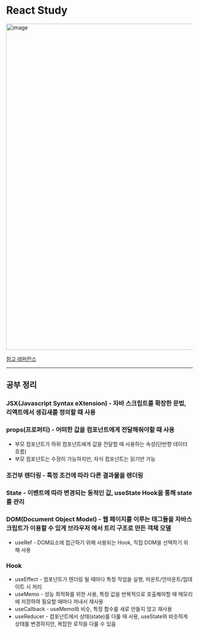 # React Study

<img width="878" alt="image" src="https://github.com/m3k0813/ReactStudy/assets/41982054/7baf063e-3710-4da7-ad49-d984ecea5e9f">

[참고 레퍼런스](https://react.vlpt.us/)

---
## 공부 정리

### JSX(Javascript Syntax eXtension) - 자바 스크립트를 확장한 문법, 리액트에서 생김새를 정의할 때 사용

### props(프로퍼티) - 어떠한 값을 컴포넌트에게 전달해줘야할 때 사용
- 부모 컴포넌트가 하위 컴포넌트에게 값을 전달할 때 사용하는 속성(단반향 데이터 흐름) 
- 부모 컴포넌트는 수정이 가능하지만, 자식 컴포넌트는 읽기만 가능

### 조건부 렌더링 - 특정 조건에 따라 다른 결과물을 렌더링

### State - 이벤트에 따라 변경되는 동적인 값, useState Hook을 통해 state를 관리

### DOM(Document Object Model) - 웹 페이지를 이루는 태그들을 자바스크립트가 이용할 수 있게 브라우저 에서 트리 구조로 만든 객체 모델
- useRef - DOM요소에 접근하기 위해 사용되는 Hook, 직접 DOM을 선택하기 위해 사용

### Hook
- useEffect - 컴포넌트가 렌더링 될 때마다 특정 작업을 실행, 마운트/언마운트/업데이트 시 처리
- useMemo - 성능 최적화를 위한 사용, 특정 값을 반복적으로 호출해야할 때 메모리에 저장하여 필요할 때마다 꺼내서 재사용
- useCallback - useMemo와 비슷, 특정 함수를 새로 만들지 않고 재사용
- useReducer - 컴포넌트에서 상태(state)를 다룰 때 사용, useState와 비슷하게 상태를 변경하지만, 복잡한 로직을 다룰 수 있음
